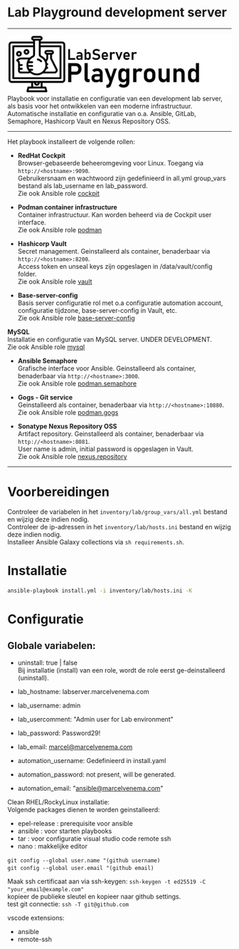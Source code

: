 # Lab Playground development server

***

<img src="media/logo_lab.png" align="left"/>
Playbook voor installatie en configuratie van een development lab server, als basis voor het ontwikkelen van een moderne infrastructuur. Automatische installatie en configuratie van o.a. Ansible, GitLab, Semaphore, Hashicorp Vault en Nexus Repository OSS.

***


Het playbook installeert de volgende rollen:

- **RedHat Cockpit**<br/>
  Browser-gebaseerde beheeromgeving voor Linux. Toegang via `http://<hostname>:9090`.<br/>
  Gebruikersnaam en wachtwoord zijn gedefinieerd in all.yml group_vars bestand als lab_username en lab_password.<br/>
  Zie ook Ansible role [cockpit](roles/cockpit/README.md)<br/>

- **Podman container infrastructure**<br/>
  Container infrastructuur. Kan worden beheerd via de Cockpit user interface.<br/>
  Zie ook Ansible role [podman](roles/podman/README.md)<br/>

- **Hashicorp Vault**<br/>
  Secret management. Geinstalleerd als container, benaderbaar via `http://<hostname>:8200`.<br/>
  Access token en unseal keys zijn opgeslagen in /data/vault/config folder.<br/>
  Zie ook Ansible role [vault](roles/vault/README.md)<br/>

- **Base-server-config**<br/>
  Basis server configuratie rol met o.a configuratie automation account, configuratie tijdzone, base-server-config in Vault, etc.<br/>
  Zie ook Ansible role [base-server-config](roles/base-server-config/README.md)<br/>

 **MySQL**<br/>
  Installatie en configuratie van MySQL server. UNDER DEVELOPMENT.<br/>
  Zie ook Ansible role [mysql](roles/mysql/README.md)<br/>

- **Ansible Semaphore**<br/>
  Grafische interface voor Ansible. Geinstalleerd als container, benaderbaar via `http://<hostname>:3000`.<br/>
  Zie ook Ansible role [podman.semaphore](roles/podman.semaphore/README.md)<br/>

- **Gogs - Git service**<br/>
  Geinstalleerd als container, benaderbaar via `http://<hostname>:10880`.<br/>
  Zie ook Ansible role [podman.gogs](roles/podman.gogs/README.md)<br/>

- **Sonatype Nexus Repository OSS**<br/>
  Artifact repository. Geinstalleerd als container, benaderbaar via `http://<hostname>:8081`.<br/>
  User name is admin, initial password is opgeslagen in Vault.<br/>
  Zie ook Ansible role [nexus.repository](roles/nexus.repository/README.md)<br/>


***

# Voorbereidingen

Controleer de variabelen in het `inventory/lab/group_vars/all.yml` bestand en wijzig deze indien nodig.<br/>
Controleer de ip-adressen in het `inventory/lab/hosts.ini` bestand en wijzig deze indien nodig.<br/> 
Installeer Ansible Galaxy collections via `sh requirements.sh`.<br/>

# Installatie

```bash
ansible-playbook install.yml -i inventory/lab/hosts.ini -K
```

# Configuratie


## Globale variabelen:

- uninstall: true | false<br/>
  Bij installatie (install) van een role, wordt de role eerst ge-deinstalleerd (uninstall).<br/>


- lab_hostname: labserver.marcelvenema.com<br/>
- lab_username: admin<br/>
- lab_usercomment: "Admin user for Lab environment"<br/>
- lab_password: Password29!<br/>
- lab_email: marcel@marcelvenema.com<br/>

- automation_username: Gedefinieerd in install.yaml<br/>
- automation_password: not present, will be generated.<br/>
- automation_email: "ansible@marcelvenema.com"<br/>

Clean RHEL/RockyLinux installatie:<br/>
Volgende packages dienen te worden geinstalleerd:<br/>
- epel-release : prerequisite voor ansible<br/>
- ansible : voor starten playbooks<br/>
- tar : voor configuratie visual studio code remote ssh<br/>
- nano : makkelijke editor<br/>

`git config --global user.name "(github username)`<br/>
`git config --global user.email "(github email)`<br/>

Maak ssh certificaat aan via ssh-keygen: `ssh-keygen -t ed25519 -C "your_email@example.com"`<br/>
kopieer de publieke sleutel en kopieer naar github settings.<br/>
test git connectie: `ssh -T git@github.com`<br/>

vscode extensions:<br/>
- ansible<br/>
- remote-ssh<br/>
